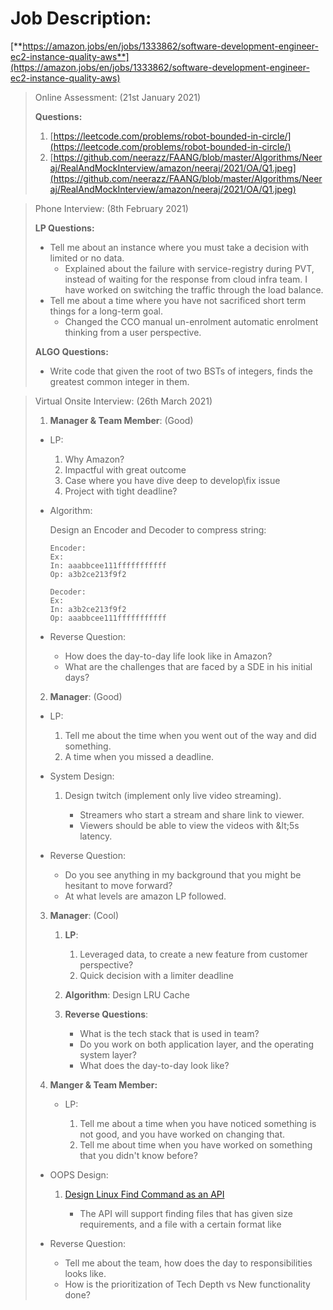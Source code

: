 # Job Description:

[**https://amazon.jobs/en/jobs/1333862/software-development-engineer-ec2-instance-quality-aws**](https://amazon.jobs/en/jobs/1333862/software-development-engineer-ec2-instance-quality-aws)

>Online Assessment: (21st January 2021)
>
>**Questions:**
>1. [https://leetcode.com/problems/robot-bounded-in-circle/](https://leetcode.com/problems/robot-bounded-in-circle/)
>2. [https://github.com/neerazz/FAANG/blob/master/Algorithms/Neeraj/RealAndMockInterview/amazon/neeraj/2021/OA/Q1.jpeg](https://github.com/neerazz/FAANG/blob/master/Algorithms/Neeraj/RealAndMockInterview/amazon/neeraj/2021/OA/Q1.jpeg)

>Phone Interview: (8th February 2021)
>
>**LP Questions:**
>
>- Tell me about an instance where you must take a decision with limited or no data.
>    - Explained about the failure with service-registry during PVT, instead of waiting for the response from cloud infra team. I have worked on switching the traffic through the load balance.
>- Tell me about a time where you have not sacrificed short term things for a long-term goal.
>    - Changed the CCO manual un-enrolment automatic enrolment thinking from a user perspective.
>
>**ALGO Questions:**
>
>- Write code that given the root of two BSTs of integers, finds the greatest common integer in them.

>Virtual Onsite Interview: (26th March 2021)
>
>1.  **Manager & Team Member**: (Good)
>- LP:
>   1. Why Amazon?
>   2. Impactful with great outcome
>   3. Case where you have dive deep to develop\fix issue
>   4. Project with tight deadline?
>- Algorithm:
> 
>   Design an Encoder and Decoder to compress string:
> 
>       Encoder:
>       Ex:
>       In: aaabbcee111fffffffffff
>       Op: a3b2ce213f9f2
>
>       Decoder:
>       Ex:
>       In: a3b2ce213f9f2
>       Op: aaabbcee111fffffffffff
>
>- Reverse Question:
>    - How does the day-to-day life look like in Amazon?
>    - What are the challenges that are faced by a SDE in his initial days?
>
>2. **Manager**: (Good)
>
>   - LP:
>
>       1. Tell me about the time when you went out of the way and did something.
>       2. A time when you missed a deadline.
>   - System Design:
>
>       1. Design twitch (implement only live video streaming).
>
>           - Streamers who start a stream and share link to viewer.
>           - Viewers should be able to view the videos with \&lt;5s latency.
>   - Reverse Question:
>
>       - Do you see anything in my background that you might be hesitant to move forward?
>       - At what levels are amazon LP followed.
>3. **Manager**: (Cool)
>
>    1. **LP**:
>
>       1. Leveraged data, to create a new feature from customer perspective?
>       2. Quick decision with a limiter deadline
>    1. **Algorithm**: Design LRU Cache
>    2. **Reverse Questions**:
>
>       - What is the tech stack that is used in team?
>       - Do you work on both application layer, and the operating system layer?
>       - What does the day-to-day look like?
>4. **Manger & Team Member:**
>
>    - LP:
>
>       1. Tell me about a time when you have noticed something is not good, and you have worked on changing that.
>       2. Tell me about time when you have worked on something that you didn't know before?
>   - OOPS Design:
>
>       1. [Design Linux Find Command as an API](https://github.com/neerazz/faang-system-design/blob/master/Neeraj/oops/LinuxFindFilter.java)
>
>           - The API will support finding files that has given size requirements, and a file with a certain format like
>   - Reverse Question:
>
>       - Tell me about the team, how does the day to responsibilities looks like.
>       - How is the prioritization of Tech Depth vs New functionality done?